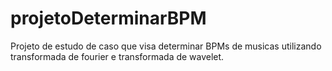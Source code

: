 # projetoDeterminarBPM
Projeto de estudo de caso que visa determinar BPMs de musicas utilizando transformada de fourier e transformada de wavelet.
